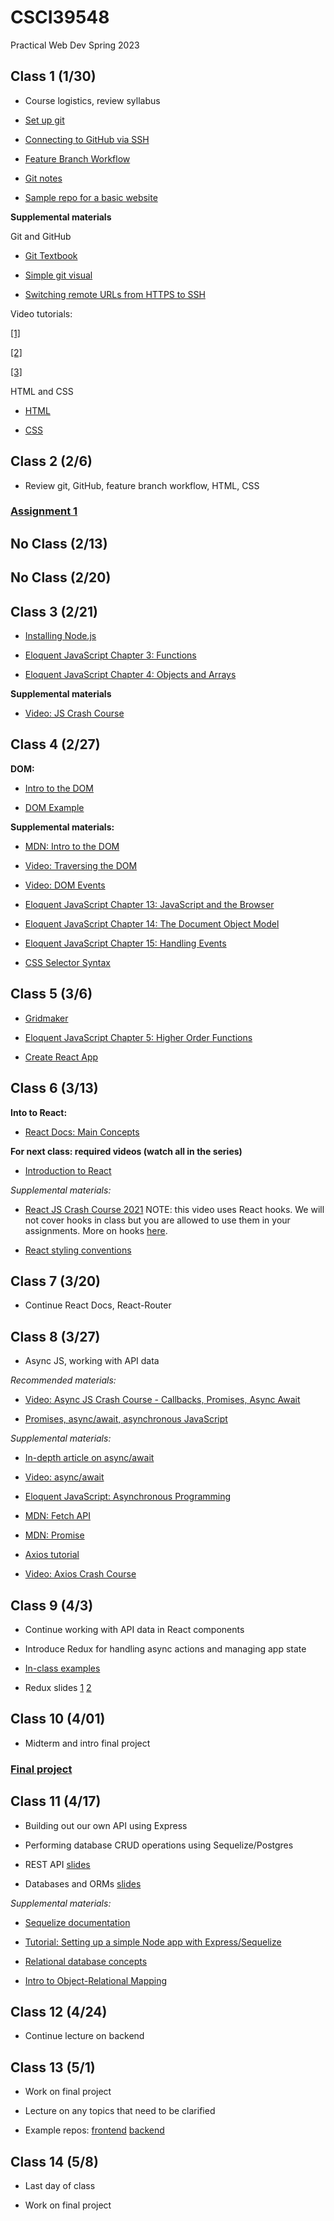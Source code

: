 
#  CSCI39548

Practical Web Dev Spring 2023

##  Class 1 (1/30)

- Course logistics, review syllabus

- [Set up git](https://docs.github.com/en/github/getting-started-with-github/set-up-git)

- [Connecting to GitHub via SSH](https://docs.github.com/en/github/authenticating-to-github/connecting-to-github-with-ssh/about-ssh)

- [Feature Branch Workflow](https://www.atlassian.com/git/tutorials/comparing-workflows/feature-branch-workflow)

- [Git notes](https://docs.google.com/document/d/1IiKHX0lIk7n_AlNIttbD1d1ICukPVodbYmWj0IaCSPE/edit?usp=sharing)

- [Sample repo for a basic website](https://github.com/mtlynch3/a_website)

**Supplemental materials**

Git and GitHub

- [Git Textbook](https://git-scm.com/book/en/v2)

- [Simple git visual](https://rogerdudler.github.io/git-guide/)

- [Switching remote URLs from HTTPS to SSH](https://docs.github.com/en/get-started/getting-started-with-git/managing-remote-repositories#switching-remote-urls-from-https-to-ssh)

Video tutorials:

[[1]](https://www.youtube.com/watch?v=HVsySz-h9r4&t=443s&ab_channel=CoreySchafer)

[[2]](https://www.youtube.com/watch?v=SWYqp7iY_Tc&ab_channel=TraversyMedia)

[[3]](https://www.youtube.com/watch?v=DVRQoVRzMIY&ab_channel=TechWithTim)

HTML and CSS

- [HTML](https://www.w3schools.com/html/default.asp)

- [CSS](https://www.w3schools.com/css/default.asp)

##  Class 2 (2/6)

- Review git, GitHub, feature branch workflow, HTML, CSS

###  [Assignment 1](https://docs.google.com/document/d/1Pf86Btnzj55v0ym_ugkQYRuqnk77RcjMK0vOW5STZaY/edit?usp=sharing)

## No Class (2/13)
## No Class (2/20)
##  Class 3 (2/21)

- [Installing Node.js](https://nodejs.org/en/download/package-manager/)

- [Eloquent JavaScript Chapter 3: Functions](http://eloquentjavascript.net/03_functions.html)

- [Eloquent JavaScript Chapter 4: Objects and Arrays](http://eloquentjavascript.net/04_data.html)

**Supplemental materials**

- [Video: JS Crash Course](https://www.youtube.com/watch?v=hdI2bqOjy3c&ab_channel=TraversyMedia)

##  Class 4 (2/27)

**DOM:**

- [Intro to the DOM](https://www.youtube.com/watch?v=l-0nPnSvbX8)

- [DOM Example](https://gist.github.com/mtlynch3/3af5f8dd1a800a3167f8c3a3b9d36bec)

**Supplemental materials:**

- [MDN: Intro to the DOM](https://developer.mozilla.org/en-US/docs/Web/API/Document_Object_Model/Introduction)

- [Video: Traversing the DOM](https://www.youtube.com/watch?v=8LWQNnVAMh4)

- [Video: DOM Events](https://www.youtube.com/watch?v=QE1YQnhntgw)

- [Eloquent JavaScript Chapter 13: JavaScript and the Browser](http://eloquentjavascript.net/13_browser.html)

- [Eloquent JavaScript Chapter 14: The Document Object Model](http://eloquentjavascript.net/14_dom.html)

- [Eloquent JavaScript Chapter 15: Handling Events](http://eloquentjavascript.net/15_event.html)

- [CSS Selector Syntax](https://www.w3schools.com/cssref/css_selectors.asp)

##  Class 5 (3/6)

- [Gridmaker](https://gist.github.com/mtlynch3/5f1f86199a3ddb12d137f9d2fe8d1900)

- [Eloquent JavaScript Chapter 5: Higher Order Functions](http://eloquentjavascript.net/05_higher_order.html)

- [Create React App](https://reactjs.org/docs/create-a-new-react-app.html#create-react-app)

##  Class 6 (3/13)

**Into to React:**

- [React Docs: Main Concepts](https://reactjs.org/docs/hello-world.html)

**For next class: required videos (watch all in the series)**

- [Introduction to React](https://www.youtube.com/watch?v=FRjlF74_EZk&list=PLruo2gSoqleiMVEIqmvZkIpFEN_TPt0hR)

*Supplemental materials:*

- [React JS Crash Course 2021](https://www.youtube.com/watch?v=w7ejDZ8SWv8&ab_channel=TraversyMedia) NOTE: this video uses React hooks. We will not cover hooks in class but you are allowed to use them in your assignments. More on hooks [here](https://reactjs.org/docs/hooks-intro.html).

- [React styling conventions](https://github.com/airbnb/javascript/tree/master/react)

##  Class 7 (3/20)

- Continue React Docs, React-Router

##  Class 8 (3/27)

- Async JS, working with API data

*Recommended materials:*

- [Video: Async JS Crash Course - Callbacks, Promises, Async Await](https://www.youtube.com/watch?v=PoRJizFvM7s&ab_channel=TraversyMedia)

- [Promises, async/await, asynchronous JavaScript](https://javascript.info/async)

*Supplemental materials:*

- [In-depth article on async/await](https://blog.bitsrc.io/understanding-javascript-async-and-await-with-examples-a010b03926ea)

- [Video: async/await](https://www.youtube.com/watch?v=vn3tm0quoqE&t=170s)

- [Eloquent JavaScript: Asynchronous Programming](https://eloquentjavascript.net/11_async.html)

- [MDN: Fetch API](https://developer.mozilla.org/en-US/docs/Web/API/Fetch_API)

- [MDN: Promise](https://developer.mozilla.org/en-US/docs/Web/JavaScript/Reference/Global_Objects/Promise)

- [Axios tutorial](http://zetcode.com/javascript/axios/)

- [Video: Axios Crash Course](https://www.youtube.com/watch?v=6LyagkoRWYA)

##  Class 9 (4/3)

- Continue working with API data in React components

- Introduce Redux for handling async actions and managing app state

- [In-class examples](https://github.com/mtlynch3/react-examples)

- Redux slides [1](https://drive.google.com/file/d/1T4kvykmcM2MvKvnExjopJv2i4cOjZw1O/view) [2](https://drive.google.com/file/d/1CWDPOigoVDwZDc4iLEpJMJ7MN42cT3qI/view)

##  Class 10 (4/01)

- Midterm and intro final project

###  [Final project](https://docs.google.com/document/d/1ioCrS7uzKSkH8d-L04xMeHsq5GbkiAfwPNyLUoqrb04/edit?usp=sharing)

##  Class 11 (4/17)

- Building out our own API using Express

- Performing database CRUD operations using Sequelize/Postgres

- REST API [slides](https://drive.google.com/file/d/1ijx6JmRUiiDI9AlPyZewh18GPgim4GJ1/view)

- Databases and ORMs [slides](https://drive.google.com/file/d/1uuGYZ-ag-NXMTLt1yp63mIdsGp_mYAWJ/view)

*Supplemental materials:*

- [Sequelize documentation](https://sequelize.org/master/)

- [Tutorial: Setting up a simple Node app with Express/Sequelize](https://www.youtube.com/watch?v=bOHysWYMZM0&ab_channel=TraversyMedia)

- [Relational database concepts](https://www.youtube.com/watch?v=NvrpuBAMddw)

- [Intro to Object-Relational Mapping](https://www.youtube.com/watch?v=dHQ-I7kr_SY)

##  Class 12 (4/24)

- Continue lecture on backend

##  Class 13 (5/1)

- Work on final project

- Lecture on any topics that need to be clarified

- Example repos: [frontend](https://github.com/mtlynch3/final-frontend) [backend](https://github.com/mtlynch3/final-backend)

##  Class 14 (5/8)

- Last day of class

- Work on final project
